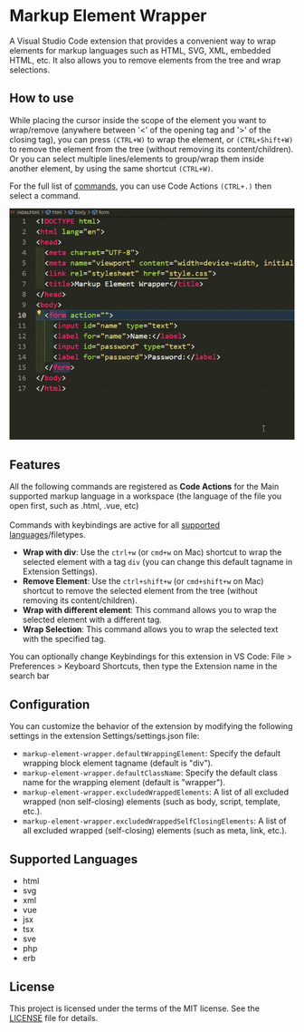 # Markup Element Wrapper

A Visual Studio Code extension that provides a convenient way to wrap elements for markup languages such as HTML, SVG, XML, embedded HTML, etc. It also allows you to remove elements from the tree and wrap selections.

## How to use

While placing the cursor inside the scope of the element you want to wrap/remove (anywhere between '<' of the opening tag and '>' of the closing tag), you can press `(CTRL+W)` to wrap the element, or `(CTRL+Shift+W)` to remove the element from the tree (without removing its content/children). <br>
Or you can select multiple lines/elements to group/wrap them inside another element, by using the same shortcut `(CTRL+W)`.<br>

For the full list of [commands](#features), you can use Code Actions `(CTRL+.)` then select a command.

![Demo of Markup Element Wrapper](./images/how-to-use.gif)

## Features

All the following commands are registered as <b>Code Actions</b> for the Main supported markup language in a workspace (the language of the file you open first, such as .html, .vue, etc) <br><br>
Commands with keybindings are active for all [supported languages](#supported-languages)/filetypes.

- **Wrap with div**: Use the `ctrl+w` (or `cmd+w` on Mac) shortcut to wrap the selected element with a tag `div` (you can change this default tagname in Extension Settings).
- **Remove Element**: Use the `ctrl+shift+w` (or `cmd+shift+w` on Mac) shortcut to remove the selected element from the tree (without removing its content/children).
- **Wrap with different element**: This command allows you to wrap the selected element with a different tag.
- **Wrap Selection**: This command allows you to wrap the selected text with the specified tag.

You can optionally change Keybindings for this extension in VS Code: File > Preferences > Keyboard Shortcuts, then type the Extension name in the search bar

## Configuration

You can customize the behavior of the extension by modifying the following settings in the extension  Settings/settings.json file:

- `markup-element-wrapper.defaultWrappingElement`: Specify the default wrapping block element tagname (default is "div").
- `markup-element-wrapper.defaultClassName`: Specify the default class name for the wrapping element (default is "wrapper").
- `markup-element-wrapper.excludedWrappedElements`: A list of all excluded wrapped (non self-closing) elements (such as body, script, template, etc.).
- `markup-element-wrapper.excludedWrappedSelfClosingElements`: A list of all excluded wrapped (self-closing) elements (such as meta, link, etc.).

## Supported Languages

- html
- svg
- xml
- vue
- jsx
- tsx
- sve
- php
- erb

## License

This project is licensed under the terms of the MIT license. See the [LICENSE](LICENSE) file for details.